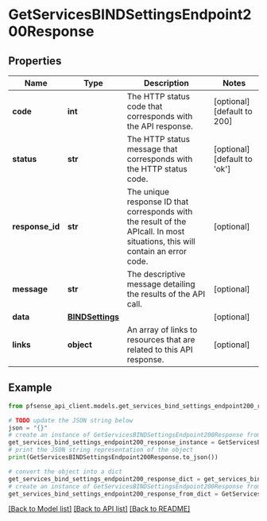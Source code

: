 # GetServicesBINDSettingsEndpoint200Response


## Properties

Name | Type | Description | Notes
------------ | ------------- | ------------- | -------------
**code** | **int** | The HTTP status code that corresponds with the API response. | [optional] [default to 200]
**status** | **str** | The HTTP status message that corresponds with the HTTP status code. | [optional] [default to 'ok']
**response_id** | **str** | The unique response ID that corresponds with the result of the APIcall. In most situations, this will contain an error code. | [optional] 
**message** | **str** | The descriptive message detailing the results of the API call. | [optional] 
**data** | [**BINDSettings**](BINDSettings.md) |  | [optional] 
**links** | **object** | An array of links to resources that are related to this API response. | [optional] 

## Example

```python
from pfsense_api_client.models.get_services_bind_settings_endpoint200_response import GetServicesBINDSettingsEndpoint200Response

# TODO update the JSON string below
json = "{}"
# create an instance of GetServicesBINDSettingsEndpoint200Response from a JSON string
get_services_bind_settings_endpoint200_response_instance = GetServicesBINDSettingsEndpoint200Response.from_json(json)
# print the JSON string representation of the object
print(GetServicesBINDSettingsEndpoint200Response.to_json())

# convert the object into a dict
get_services_bind_settings_endpoint200_response_dict = get_services_bind_settings_endpoint200_response_instance.to_dict()
# create an instance of GetServicesBINDSettingsEndpoint200Response from a dict
get_services_bind_settings_endpoint200_response_from_dict = GetServicesBINDSettingsEndpoint200Response.from_dict(get_services_bind_settings_endpoint200_response_dict)
```
[[Back to Model list]](../README.md#documentation-for-models) [[Back to API list]](../README.md#documentation-for-api-endpoints) [[Back to README]](../README.md)


